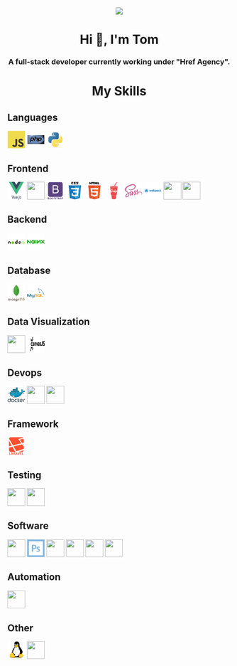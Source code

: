 <div align="center"> <img src="https://i.imgur.com/i5F1MKZ.png" align="center" style="width: 40%; margin-left: auto;margin-right: auto;" /> </div>

<h1 align="center">Hi 👋, I'm Tom</h1>
<h3 align="center">A full-stack developer currently working under "Href Agency".</h3>

<h1 align="center">My Skills</h1>

## Languages

<img src = "https://raw.githubusercontent.com/devicons/devicon/master/icons/javascript/javascript-original.svg" width = '40' height = '40'/> <img src = "https://raw.githubusercontent.com/devicons/devicon/master/icons/php/php-original.svg" width = '40' height = '40'/> <img src = "https://raw.githubusercontent.com/devicons/devicon/master/icons/python/python-original.svg" width = '40' height = '40'/>

## Frontend

<img src = "https://raw.githubusercontent.com/devicons/devicon/master/icons/vuejs/vuejs-original-wordmark.svg" width = '40' height = '40'/> <img src = "https://upload.wikimedia.org/wikipedia/commons/1/1b/Svelte_Logo.svg" width = '40' height = '40'/> <img src = "https://raw.githubusercontent.com/devicons/devicon/master/icons/bootstrap/bootstrap-plain-wordmark.svg" width = '40' height = '40'/> <img src = "https://raw.githubusercontent.com/devicons/devicon/master/icons/css3/css3-original-wordmark.svg" width = '40' height = '40'/> <img src = "https://raw.githubusercontent.com/devicons/devicon/master/icons/html5/html5-original-wordmark.svg" width = '40' height = '40'/> <img src = "https://raw.githubusercontent.com/devicons/devicon/master/icons/gulp/gulp-plain.svg" width = '40' height = '40'/> <img src = "https://raw.githubusercontent.com/devicons/devicon/master/icons/sass/sass-original.svg" width = '40' height = '40'/> <img src = "https://raw.githubusercontent.com/devicons/devicon/d00d0969292a6569d45b06d3f350f463a0107b0d/icons/webpack/webpack-original-wordmark.svg" width = '40' height = '40'/> <img src = "https://www.vectorlogo.zone/logos/babeljs/babeljs-icon.svg" width = '40' height = '40'/> <img src = "https://www.vectorlogo.zone/logos/tailwindcss/tailwindcss-icon.svg" width = '40' height = '40'/>

## Backend

<img src = "https://raw.githubusercontent.com/devicons/devicon/master/icons/nodejs/nodejs-original-wordmark.svg" width = '40' height = '40'/> <img src = "https://raw.githubusercontent.com/devicons/devicon/master/icons/nginx/nginx-original.svg" width = '40' height = '40'/>

## Database

<img src = "https://raw.githubusercontent.com/devicons/devicon/master/icons/mongodb/mongodb-original-wordmark.svg" width = '40' height = '40'/> <img src = "https://raw.githubusercontent.com/devicons/devicon/master/icons/mysql/mysql-original-wordmark.svg" width = '40' height = '40'/>

## Data Visualization

<img src = "https://www.chartjs.org/media/logo-title.svg" width = '40' height = '40'/> <img src = "https://raw.githubusercontent.com/Hardik0307/Hardik0307/master/assets/canvasjs-charts.svg" width = '40' height = '40'/>

## Devops

<img src = "https://raw.githubusercontent.com/devicons/devicon/master/icons/docker/docker-original-wordmark.svg" width = '40' height = '40'/> <img src = "https://www.vectorlogo.zone/logos/google_cloud/google_cloud-icon.svg" width = '40' height = '40'/> <img src = "https://www.vectorlogo.zone/logos/microsoft_azure/microsoft_azure-icon.svg" width = '40' height = '40'/>

## Framework

<img src = "https://raw.githubusercontent.com/devicons/devicon/master/icons/laravel/laravel-plain-wordmark.svg" width = '40' height = '40'/>

## Testing

<img src = "https://raw.githubusercontent.com/detain/svg-logos/780f25886640cef088af994181646db2f6b1a3f8/svg/selenium-logo.svg" width = '40' height = '40'/> <img src = "https://www.vectorlogo.zone/logos/pptrdev/pptrdev-official.svg" width = '40' height = '40'/>

## Software

<img src = "https://www.vectorlogo.zone/logos/adobe_illustrator/adobe_illustrator-icon.svg" width = '40' height = '40'/> <img src = "https://raw.githubusercontent.com/devicons/devicon/master/icons/photoshop/photoshop-line.svg" width = '40' height = '40'/> <img src = "https://cdn.worldvectorlogo.com/logos/adobe-xd.svg" width = '40' height = '40'/> <img src = "https://www.vectorlogo.zone/logos/figma/figma-icon.svg" width = '40' height = '40'/> <img src = "https://www.vectorlogo.zone/logos/sketchapp/sketchapp-icon.svg" width = '40' height = '40'/> <img src = "https://www.vectorlogo.zone/logos/invisionapp/invisionapp-icon.svg" width = '40' height = '40'/>

## Automation

<img src = "https://www.vectorlogo.zone/logos/zapier/zapier-icon.svg" width = '40' height = '40'/>

## Other

<img src = "https://raw.githubusercontent.com/devicons/devicon/master/icons/linux/linux-original.svg" width = '40' height = '40'/> <img src = "https://www.vectorlogo.zone/logos/git-scm/git-scm-icon.svg" width = '40' height = '40'/>
